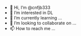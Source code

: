 - 👋 Hi, I’m @cnfjb333
- 👀 I’m interested in DL
- 🌱 I’m currently learning ...
- 💞️ I’m looking to collaborate on ...
- 📫 How to reach me ...

<!---
cnfjb333/cnfjb333 is a ✨ special ✨ repository because its `README.md` (this file) appears on your GitHub profile.
You can click the Preview link to take a look at your changes.
--->
